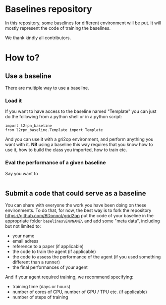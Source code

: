 # Baselines repository

In this repository, some baselines for different environment will be put. It will mostly represent
the code of training the baselines.

We thank kindly all contributors.

# How to?

## Use a baseline
There are multiple way to use a baseline. 

### Load it
If you want to have access to the baseline named "Template" you
can just do the following from a python shell or in a python script:
```python3
import l2rpn_baseline
from l2rpn_baseline.Template import Template
```
And you can use it with a gri2op environment, and perform anything you want with it. **NB** using a baseline
this way requires that you know how to use it, how to build the class you imported, how to train etc.

### Eval the performance of a given baseline
Say you want to 
```python

```

## Submit a code that could serve as a baseline
You can share with everyone the work you have been doing on these environments. To
do that, for now, the best way is to fork the repository https://github.com/BDonnot/grid2op
put the code of your baseline in the appropriate folder `baselines\ENVNAME\` and add some
"meta data", including but not limited to: 
- your name
- email adress
- reference to a paper (if applicable)
- the code to train the agent (if applicable)
- the code to assess the performance of the agent (if you used something different than a runner)
- the final performances of your agent

And if your agent required training, we recommend specifying:
- training time (days or hours)
- number of cores of CPU, number of GPU / TPU etc. (if applicable)
- number of steps of training
